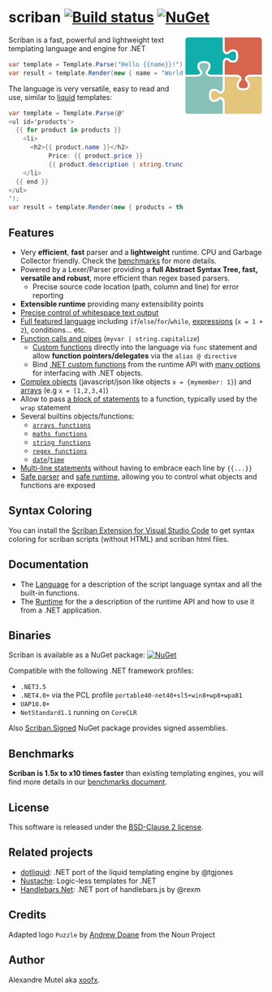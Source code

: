 # scriban [![Build status](https://ci.appveyor.com/api/projects/status/ig5kv8r63bqjsd9a?svg=true)](https://ci.appveyor.com/project/xoofx/scriban)   [![NuGet](https://img.shields.io/nuget/v/Scriban.svg)](https://www.nuget.org/packages/Scriban/)

<img align="right" width="160px" height="160px" src="img/scriban.png">

Scriban is a fast, powerful and lightweight text templating language and engine for .NET

```C#
var template = Template.Parse("Hello {{name}}!")
var result = template.Render(new { name = "World" }); // => "Hello World!" 
```

The language is very versatile, easy to read and use, similar to [liquid](http://liquidmarkup.org/) templates:

```C#
var template = Template.Parse(@"
<ul id='products'>
  {{ for product in products }}
    <li>
      <h2>{{ product.name }}</h2>
           Price: {{ product.price }}
           {{ product.description | string.truncate 15 }}
    </li>
  {{ end }}
</ul>
");
var result = template.Render(new { products = this.ProductList });
```

## Features

- Very **efficient**, **fast** parser and a **lightweight** runtime. CPU and Garbage Collector friendly. Check the [benchmarks](doc/benchmarks.md) for more details.
- Powered by a Lexer/Parser providing a **full Abstract Syntax Tree, fast, versatile and robust**, more efficient than regex based parsers.
  - Precise source code location (path, column and line) for error reporting
- **Extensible runtime** providing many extensibility points
- [Precise control of whitespace text output](doc/language.md#14-whitespace-control)
- [Full featured language](doc/language.md) including `if`/`else`/`for`/`while`, [expressions](doc/language.md#8-expressions) (`x = 1 + 2`), conditions... etc.
- [Function calls and pipes](doc/language.md#88-function-call-expression) (`myvar | string.capitalize`)
  - [Custom functions](doc/language.md#7-functions) directly into the language via `func` statement and allow **function pointers/delegates** via the `alias @ directive`
  - Bind [.NET custom functions](doc/runtime.md#imports-functions-from-a-net-class) from the runtime API with [many options](doc/runtime.md#the-scriptobject) for interfacing with .NET objects.
- [Complex objects](doc/language.md#5-objects) (javascript/json like objects `x = {mymember: 1}`) and [arrays](doc/language.md#6-arrays) (e.g `x = [1,2,3,4]`)
- Allow to pass [a block of statements](doc/language.md#98-wrap-function-arg1argn--end) to a function, typically used by the `wrap` statement
- Several builtins objects/functions:
  - [`arrays functions`](doc/language.md#101-array-functions)
  - [`maths functions`](doc/language.md#102-math-functions)
  - [`string functions`](doc/language.md#103-string-functions)
  - [`regex functions`](doc/language.md#104-regex)
  - [`date`](doc/language.md#106-datetime)/[`time`](doc/language.md#107-timespan)
- [Multi-line statements](doc/language.md#11-code-block) without having to embrace each line by `{{...}}`
- [Safe parser](doc/runtime.md#the-lexer-and-parser) and [safe runtime](doc/runtime.md#safe-runtime), allowing you to control what objects and functions are exposed

## Syntax Coloring

You can install the [Scriban Extension for Visual Studio Code](https://marketplace.visualstudio.com/items?itemName=xoofx.scriban) to get syntax coloring for scriban scripts (without HTML) and scriban html files.

## Documentation

* The [Language](doc/language.md) for a description of the script language syntax and all the built-in functions.
* The [Runtime](doc/runtime.md) for the a description of the runtime API and how to use it from a .NET application.

## Binaries

Scriban is available as a NuGet package: [![NuGet](https://img.shields.io/nuget/v/Scriban.svg)](https://www.nuget.org/packages/Scriban/)

Compatible with the following .NET framework profiles:

- `.NET3.5`
- `.NET4.0+` via the PCL profile `portable40-net40+sl5+win8+wp8+wpa81`
- `UAP10.0+`
- `NetStandard1.1` running on `CoreCLR`

Also [Scriban.Signed](https://www.nuget.org/packages/Scriban.Signed/) NuGet package provides signed assemblies.

## Benchmarks

**Scriban is 1.5x to x10 times faster** than existing templating engines, you will find more details in our [benchmarks document](doc/benchmarks.md).

## License

This software is released under the [BSD-Clause 2 license](http://opensource.org/licenses/BSD-2-Clause). 

## Related projects

* [dotliquid](https://github.com/dotliquid/dotliquid): .NET port of the liquid templating engine by @tgjones
* [Nustache](https://github.com/jdiamond/Nustache): Logic-less templates for .NET
* [Handlebars.Net](https://github.com/rexm/Handlebars.Net): .NET port of handlebars.js by @rexm

## Credits

Adapted logo `Puzzle` by [Andrew Doane](https://thenounproject.com/andydoane/) from the Noun Project

## Author

Alexandre Mutel aka [xoofx](http://xoofx.com).
